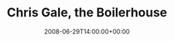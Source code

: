 ---
templateKey: event
guid: 08947bb9-6eab-11ea-99c5-002590d1d1b0
date: 2008-06-29T14:00:00+00:00
eventTime: '11:30-2:30'
title: Chris Gale, the Boilerhouse
artist: Chris Gale
city: Toronto
venue: the Boilerhouse
group: Tim Shia
guests: Danny Mackerel
---
